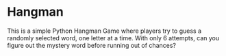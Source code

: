 # Hangman
This is a simple Python Hangman Game where players try to guess a randomly selected word, one letter at a time. With only 6 attempts, can you figure out the mystery word before running out of chances?
